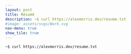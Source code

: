 ```yaml
---
layout: post
title: Résumé
description: ~$ curl https://alexmorris.dev/resume.txt
#image: assets/svgs/Work.svg
nav-menu: true
show_tile: true
---
```


`~$ curl https://alexmorris.dev/resume.txt`
<object type="image/svg+xml" data="assets/svgs/Work.svg"></object>
